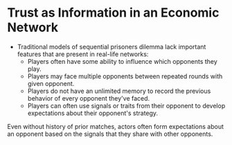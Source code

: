 # Trust as Information in an Economic Network

- Traditional models of sequential prisoners dilemma lack important features that are present in real-life networks:
  - Players often have some ability to influence which opponents they play.
  - Players may face multiple opponents between repeated rounds with given opponent.
  - Players do not have an unlimited memory to record the previous behavior of every opponent they've faced.
  - Players can often use signals or traits from their opponent to develop expectations about their opponent's strategy.

Even without history of prior matches, actors often form expectations about an opponent based on the signals that they share with other opponents.